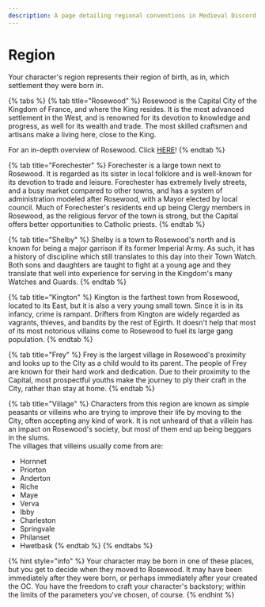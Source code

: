 ```yaml
---
description: A page detailing regional conventions in Medieval Discord.
---
```


# Region

Your character's region represents their region of birth, as in, which settlement they were born in.

{% tabs %}
{% tab title="Rosewood" %}
Rosewood is the Capital City of the Kingdom of France, and where the King resides. It is the most advanced settlement in the West, and is renowned for its devotion to knowledge and progress, as well for its wealth and trade. The most skilled craftsmen and artisans make a living here, close to the King.

For an in-depth overview of Rosewood. Click [HERE](https://medievaldiscordrp.com/rosewood/)!
{% endtab %}

{% tab title="Forechester" %}
Forechester is a large town next to Rosewood. It is regarded as its sister in local folklore and is well-known for its devotion to trade and leisure. Forechester has extremely lively streets, and a busy market compared to other towns, and has a system of administration modeled after Rosewood, with a Mayor elected by local council. Much of Forechester's residents end up being Clergy members in Rosewood, as the religious fervor of the town is strong, but the Capital offers better opportunities to Catholic priests.
{% endtab %}

{% tab title="Shelby" %}
Shelby is a town to Rosewood's north and is known for being a major garrison if its former Imperial Army. As such, it has a history of discipline which still translates to this day into their Town Watch. Both sons and daughters are taught to fight at a young age and they translate that well into experience for serving in the Kingdom's many Watches and Guards.
{% endtab %}

{% tab title="Kington" %}
Kington is the farthest town from Rosewood, located to its East, but it is also a very young small town. Since it is in its infancy, crime is rampant. Drifters from Kington are widely regarded as vagrants, thieves, and bandits by the rest of Egirth. It doesn't help that most of its most notorious villains come to Rosewood to fuel its large gang population.
{% endtab %}

{% tab title="Frey" %}
Frey is the largest village in Rosewood's proximity and looks up to the City as a child would to its parent. The people of Frey are known for their hard work and dedication. Due to their proximity to the Capital, most prospectful youths make the journey to ply their craft in the City, rather than stay at home.
{% endtab %}

{% tab title="Village" %}
Characters from this region are known as simple peasants or villeins who are trying to improve their life by moving to the City, often accepting any kind of work. It is not unheard of that a villein has an impact on Rosewood's society, but most of them end up being beggars in the slums.  
The villages that villeins usually come from are:

* Hornnet
* Priorton
* Anderton
* Riche
* Maye
* Verva
* Ibby
* Charleston
* Springvale
* Philanset
* Hwetbask
{% endtab %}
{% endtabs %}

{% hint style="info" %}
Your character may be born in one of these places, but you get to decide when they moved to Rosewood. It may have been immediately after they were born, or perhaps immediately after your created the OC. You have the freedom to craft your character's backstory; within the limits of the parameters you've chosen, of course.
{% endhint %}

